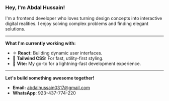 ### Hey, I'm Abdal Hussain!

I'm a frontend developer who loves turning design concepts into interactive digital realities. I enjoy solving complex problems and finding elegant solutions.

---

**What I'm currently working with:**
- ⚛️ **React:** Building dynamic user interfaces.
- 🎨 **Tailwind CSS:** For fast, utility-first styling.
- 🚀 **Vite:** My go-to for a lightning-fast development experience.

---

**Let's build something awesome together!**
- **Email:** abdalhussain0317@gmail.com
- **WhatsApp**: 923-437-774-220
